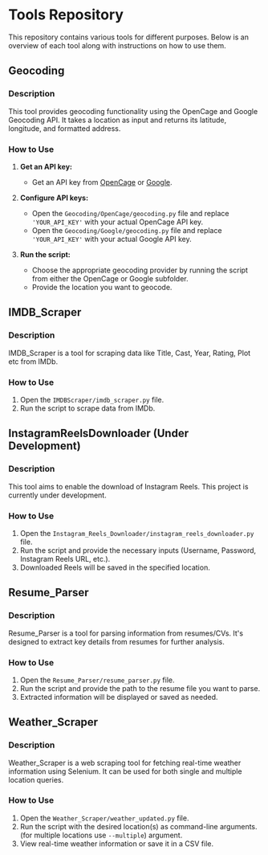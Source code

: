 # Tools Repository

This repository contains various tools for different purposes. Below is an overview of each tool along with instructions on how to use them.

## Geocoding

### Description
This tool provides geocoding functionality using the OpenCage and Google Geocoding API. It takes a location as input and returns its latitude, longitude, and formatted address.

### How to Use
1. **Get an API key:**
   - Get an API key from [OpenCage](https://opencagedata.com/) or [Google](https://developers.google.com/maps/documentation/geocoding/get-api-key).

2. **Configure API keys:**
   - Open the `Geocoding/OpenCage/geocoding.py` file and replace `'YOUR_API_KEY'` with your actual OpenCage API key.
   - Open the `Geocoding/Google/geocoding.py` file and replace `'YOUR_API_KEY'` with your actual Google API key.

3. **Run the script:**
   - Choose the appropriate geocoding provider by running the script from either the OpenCage or Google subfolder.
   - Provide the location you want to geocode.

## IMDB_Scraper

### Description
IMDB_Scraper is a tool for scraping data like Title, Cast, Year, Rating, Plot etc from IMDb.

### How to Use
1. Open the `IMDBScraper/imdb_scraper.py` file.
2. Run the script to scrape data from IMDb.

## InstagramReelsDownloader (Under Development)

### Description
This tool aims to enable the download of Instagram Reels. This project is currently under development.

### How to Use
1. Open the `Instagram_Reels_Downloader/instagram_reels_downloader.py` file.
2. Run the script and provide the necessary inputs (Username, Password, Instagram Reels URL, etc.).
3. Downloaded Reels will be saved in the specified location.

## Resume_Parser

### Description
Resume_Parser is a tool for parsing information from resumes/CVs. It's designed to extract key details from resumes for further analysis.

### How to Use
1. Open the `Resume_Parser/resume_parser.py` file.
2. Run the script and provide the path to the resume file you want to parse.
3. Extracted information will be displayed or saved as needed.

## Weather_Scraper

### Description
Weather_Scraper is a web scraping tool for fetching real-time weather information using Selenium. It can be used for both single and multiple location queries.

### How to Use
1. Open the `Weather_Scraper/weather_updated.py` file.
2. Run the script with the desired location(s) as command-line arguments. (for multiple locations use `--multiple`) argument.
3. View real-time weather information or save it in a CSV file.

